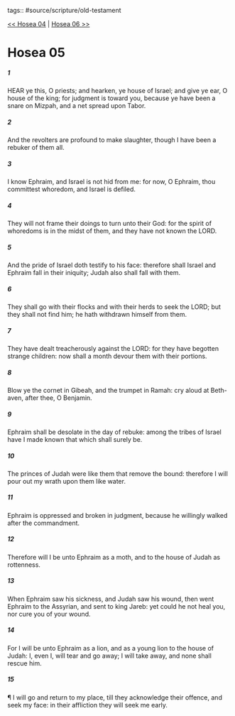 tags:: #source/scripture/old-testament

[<< Hosea 04](/old-testament/28_Hosea/Hosea_04.md) | [Hosea 06 >>](/old-testament/28_Hosea/Hosea_06.md)

# Hosea 05

##### 1

HEAR ye this, O priests; and hearken, ye house of Israel; and give ye ear, O house of the king; for judgment is toward you, because ye have been a snare on Mizpah, and a net spread upon Tabor.

##### 2

And the revolters are profound to make slaughter, though I have been a rebuker of them all.

##### 3

I know Ephraim, and Israel is not hid from me: for now, O Ephraim, thou committest whoredom, and Israel is defiled.

##### 4

They will not frame their doings to turn unto their God: for the spirit of whoredoms is in the midst of them, and they have not known the LORD.

##### 5

And the pride of Israel doth testify to his face: therefore shall Israel and Ephraim fall in their iniquity; Judah also shall fall with them.

##### 6

They shall go with their flocks and with their herds to seek the LORD; but they shall not find him; he hath withdrawn himself from them.

##### 7

They have dealt treacherously against the LORD: for they have begotten strange children: now shall a month devour them with their portions.

##### 8

Blow ye the cornet in Gibeah, and the trumpet in Ramah: cry aloud at Beth-aven, after thee, O Benjamin.

##### 9

Ephraim shall be desolate in the day of rebuke: among the tribes of Israel have I made known that which shall surely be.

##### 10

The princes of Judah were like them that remove the bound: therefore I will pour out my wrath upon them like water.

##### 11

Ephraim is oppressed and broken in judgment, because he willingly walked after the commandment.

##### 12

Therefore will I be unto Ephraim as a moth, and to the house of Judah as rottenness.

##### 13

When Ephraim saw his sickness, and Judah saw his wound, then went Ephraim to the Assyrian, and sent to king Jareb: yet could he not heal you, nor cure you of your wound.

##### 14

For I will be unto Ephraim as a lion, and as a young lion to the house of Judah: I, even I, will tear and go away; I will take away, and none shall rescue him.

##### 15

¶ I will go and return to my place, till they acknowledge their offence, and seek my face: in their affliction they will seek me early.

